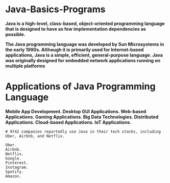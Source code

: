 # Java-Basics-Programs

**Java is a high-level, class-based, object-oriented programming language that is designed to have as few implementation dependencies as possible.**


**The Java programming language was developed by Sun Microsystems in the early 1990s. Although it is primarily used for Internet-based applications, Java is a simple, efficient, general-purpose language. Java was originally designed for embedded network applications running on multiple platforms**


# Applications of Java Programming Language

  **Mobile App Development.
    Desktop GUI Applications.
    Web-based Applications.
    Gaming Applications.
    Big Data Technologies.
    Distributed Applications.
    Cloud-based Applications.
    IoT Applications.**
    
    # 9742 companies reportedly use Java in their tech stacks, including Uber, Airbnb, and Netflix.

    Uber.
    Airbnb.
    Netflix.
    Google.
    Pinterest.
    Instagram.
    Spotify.
    Amazon.

